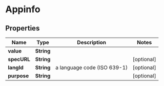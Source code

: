
# Appinfo

## Properties
Name | Type | Description | Notes
------------ | ------------- | ------------- | -------------
**value** | **String** |  | 
**specURL** | **String** |  |  [optional]
**langId** | **String** | a language code (ISO 639-1) |  [optional]
**purpose** | **String** |  |  [optional]



